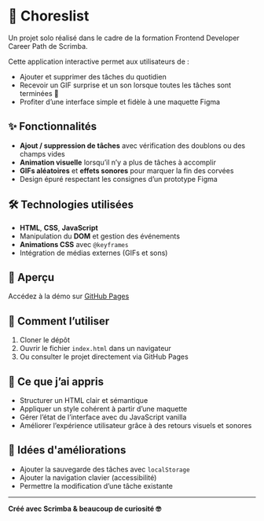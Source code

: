 # 🧹 Choreslist

Un projet solo réalisé dans le cadre de la formation Frontend Developer Career Path de Scrimba.

Cette application interactive permet aux utilisateurs de :
- Ajouter et supprimer des tâches du quotidien
- Recevoir un GIF surprise et un son lorsque toutes les tâches sont terminées 🎉
- Profiter d’une interface simple et fidèle à une maquette Figma

## ✨ Fonctionnalités

- **Ajout / suppression de tâches** avec vérification des doublons ou des champs vides
- **Animation visuelle** lorsqu’il n’y a plus de tâches à accomplir
- **GIFs aléatoires** et **effets sonores** pour marquer la fin des corvées
- Design épuré respectant les consignes d’un prototype Figma

## 🛠️ Technologies utilisées

- **HTML**, **CSS**, **JavaScript**
- Manipulation du **DOM** et gestion des événements
- **Animations CSS** avec `@keyframes`
- Intégration de médias externes (GIFs et sons)

## 📸 Aperçu

Accédez à la démo sur [GitHub Pages](https://gautierdemo.github.io/ChoresList/)  

## 📁 Comment l’utiliser

1. Cloner le dépôt  
2. Ouvrir le fichier `index.html` dans un navigateur  
3. Ou consulter le projet directement via GitHub Pages

## 🧠 Ce que j’ai appris

- Structurer un HTML clair et sémantique
- Appliquer un style cohérent à partir d’une maquette
- Gérer l’état de l’interface avec du JavaScript vanilla
- Améliorer l’expérience utilisateur grâce à des retours visuels et sonores

## 🔄 Idées d'améliorations

- Ajouter la sauvegarde des tâches avec `localStorage`
- Ajouter la navigation clavier (accessibilité)
- Permettre la modification d’une tâche existante

---

**Créé avec Scrimba & beaucoup de curiosité 🤓**
